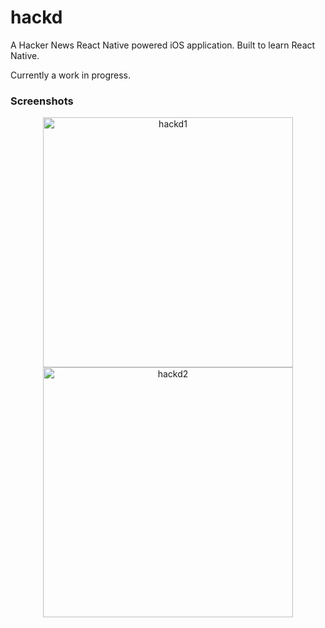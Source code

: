 # hackd

A Hacker News React Native powered iOS application. Built to learn React Native.

Currently a work in progress.

### Screenshots

<div align="center">
  <img src="https://i.imgur.com/9GnB4AJ.png" width="400" alt="hackd1">
  <img src="https://i.imgur.com/ZAQvXCL.png" width="400" alt="hackd2">
</div>